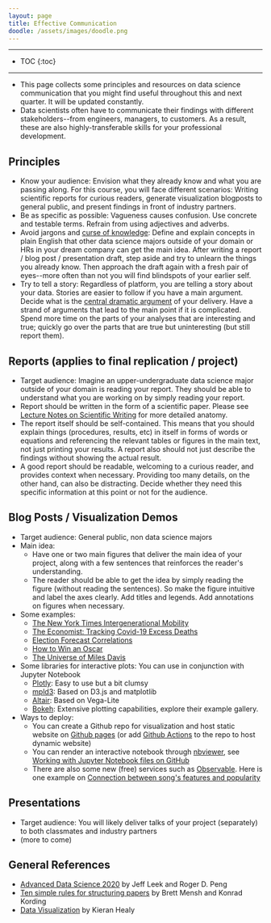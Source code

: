 ```yaml
---
layout: page
title: Effective Communication
doodle: /assets/images/doodle.png
---
```


---
* TOC
{:toc}

---

* This page collects some principles and resources on data science communication that you might find useful throughout this and next quarter. It will be updated constantly.
* Data scientists often have to communicate their findings with different stakeholders--from engineers, managers, to customers. As a result, these are also highly-transferable skills for your professional development.

## Principles

* Know your audience: Envision what they already know and what you are passing along. For this course, you will face different scenarios: Writing scientific reports for curious readers, generate visualization blogposts to general public, and present findings in front of industry partners.
* Be as specific as possible: Vagueness causes confusion. Use concrete and testable terms. Refrain from using adjectives and adverbs. 
* Avoid jargons and [curse of knowledge](https://en.wikipedia.org/wiki/Curse_of_knowledge): Define and explain concepts in plain English that other data science majors outside of your domain or HRs in your dream company can get the main idea. After writing a report / blog post / presentation draft, step aside and try to unlearn the things you already know. Then approach the draft again with a fresh pair of eyes--more often than not you will find blindspots of your earlier self.
* Try to tell a story: Regardless of platform, you are telling a story about your data. Stories are easier to follow if you have a main argument. Decide what is the [central dramatic argument](http://jtleek.com/ads2020/week-9.html#story-telling-in-data-analysis) of your delivery. Have a strand of arguments that lead to the main point if it is complicated. Spend more time on the parts of your analyses that are interesting and true; quickly go over the parts that are true but uninteresting (but still report them). 

## Reports (applies to final replication / project)

* Target audience: Imagine an upper-undergraduate data science major outside of your domain is reading your report. They should be able to understand what you are working on by simply reading your report. 
* Report should be written in the form of a scientific paper. Please see [Lecture Notes on Scientific Writing](https://dsc-capstone.github.io/resources/lecture-notes/Lecture04_Scientific_Writing.pdf) for more detailed anatomy.
* The report itself should be self-contained. This means that you should explain things (procedures, results, etc) in itself in forms of words or equations and referencing the relevant tables or figures in the main text, not just printing your results. A report also should not just describe the findings without showing the actual result.
* A good report should be readable, welcoming to a curious reader, and provides context when necessary. Providing too many details, on the other hand, can also be distracting. Decide whether they need this specific information at this point or not for the audience.

## Blog Posts / Visualization Demos

* Target audience: General public, non data science majors
* Main idea: 
    * Have one or two main figures that deliver the main idea of your project, along with a few sentences that reinforces the reader's understanding.
    * The reader should be able to get the idea by simply reading the figure (without reading the sentences). So make the figure intuitive and label the axes clearly. Add titles and legends. Add annotations on figures when necessary.
* Some examples: 
    * [The New York Times Intergenerational Mobility](https://www.nytimes.com/interactive/2018/03/19/upshot/race-class-white-and-black-men.html)
    * [The Economist: Tracking Covid-19 Excess Deaths](https://www.economist.com/graphic-detail/2020/04/16/tracking-covid-19-excess-deaths-across-countries)
    * [Election Forecast Correlations](https://roadtolarissa.com/forecast-correlation/)
    * [How to Win an Oscar](https://observablehq.com/@bartok32/how-to-win-an-oscar)
    * [The Universe of Miles Davis](https://pudding.cool/2017/03/miles/index.html)
* Some libraries for interactive plots: You can use in conjunction with Jupyter Notebook
    * [Plotly](https://plotly.com/python/): Easy to use but a bit clumsy
    * [mpld3](https://mpld3.github.io/): Based on D3.js and matplotlib
    * [Altair](https://altair-viz.github.io/): Based on Vega-Lite
    * [Bokeh](https://docs.bokeh.org/en/latest/index.html): Extensive plotting capabilities, explore their example gallery.
* Ways to deploy:
    * You can create a Github repo for visualization and host static website on [Github pages](https://lab.github.com/githubtraining/github-pages) (or add [Github Actions](https://lab.github.com/githubtraining/github-actions:-continuous-integration) to the repo to host dynamic website)
    * You can render an interactive notebook through [nbviewer](https://nbviewer.jupyter.org/), see [Working with Jupyter Notebook files on GitHub](https://help.github.jp/enterprise/2.11/user/articles/working-with-jupyter-notebook-files-on-github/)
    * There are also some new (free) services such as [Observable](https://observablehq.com/). Here is one example on [Connection between song's features and popularity](https://observablehq.com/@bartok32/connection-between-songs-features-and-popularity)

## Presentations

* Target audience: You will likely deliver talks of your project (separately) to both classmates and industry partners
* (more to come)

## General References

* [Advanced Data Science 2020](http://jtleek.com/ads2020/) by Jeff Leek and Roger D. Peng
* [Ten simple rules for structuring papers](https://journals.plos.org/ploscompbiol/article?id=10.1371/journal.pcbi.1005619) by Brett Mensh and Konrad Kording 
* [Data Visualization](https://socviz.co/lookatdata.html#what-makes-bad-figures-bad) by Kieran Healy

